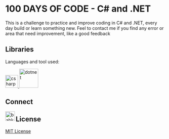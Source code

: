 # 100 DAYS OF CODE - C# and .NET

This is a challenge to practice and improve coding in C# and .NET, every day build or learn something new.
Feel to contact me if you find any error or area that need improvement, like a good feedback

## Libraries

Languages and tool used:

<p> <a href="https://docs.microsoft.com/en-us/dotnet/csharp/" target="_blank">
<img src="https://upload.wikimedia.org/wikipedia/commons/1/18/ISO_C%2B%2B_Logo.svg" alt="csharp" width="40" height="40"/> </a>
<a href="https://dotnet.microsoft.com/" target="_blank"> <img src="https://www.vectorlogo.zone/logos/dotnet/dotnet-vertical.svg" alt="dotnet" width="60" height="60"/> </a>

</p>

## Connect

<p> 
<a href="https://www.linkedin.com/in/kaly-mamadou" target="_blank">
<img align="left" alt="bahkali | LinkedIn" width="30px" src="https://img.icons8.com/color/48/000000/linkedin.png" />
</a></p>

## License

[MIT License](LICENSE)
